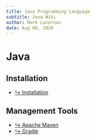 ```yaml
---
title: Java Programming Language
subtitle: Java Wiki
author: Mark Lucernas
date: Aug 08, 2020
---
```



# Java

## Installation

- [↪ Installation](installation)

## Management Tools

- [↪ Apache Maven](tools/maven/index)
- [↪ Gradle](tools/gradle/index)

